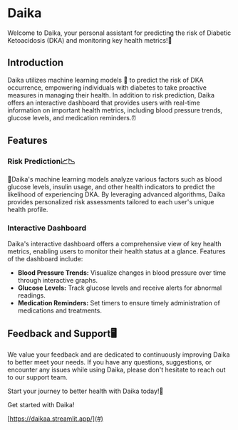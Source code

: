 # Daika


Welcome to Daika, your personal assistant for predicting the risk of Diabetic Ketoacidosis (DKA) and monitoring key health metrics!🎉

## Introduction

Daika utilizes machine learning models 🤖 to predict the risk of DKA occurrence, empowering individuals with diabetes to take proactive measures in managing their health. In addition to risk prediction, Daika offers an interactive dashboard that provides users with real-time information on important health metrics, including blood pressure trends, glucose levels, and medication reminders.⏰

## Features

### Risk Prediction📈📉

🤖Daika's machine learning models analyze various factors such as blood glucose levels, insulin usage, and other health indicators to predict the likelihood of experiencing DKA. By leveraging advanced algorithms, Daika provides personalized risk assessments tailored to each user's unique health profile.

### Interactive Dashboard

Daika's interactive dashboard offers a comprehensive view of key health metrics, enabling users to monitor their health status at a glance. Features of the dashboard include:

- **Blood Pressure Trends:** Visualize changes in blood pressure over time through interactive graphs.
- **Glucose Levels:** Track glucose levels and receive alerts for abnormal readings.
- **Medication Reminders:** Set timers to ensure timely administration of medications and treatments.


## Feedback and Support🖥️

We value your feedback and are dedicated to continuously improving Daika to better meet your needs. If you have any questions, suggestions, or encounter any issues while using Daika, please don't hesitate to reach out to our support team.

Start your journey to better health with Daika today!💪

Get started with Daika!

[https://daikaa.streamlit.app/](#)
